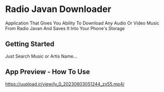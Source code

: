 # Radio Javan Downloader

Application That Gives You Ability To Download Any Audio Or Video Music From Radio Javan And Saves It Into Your Phone's Storage

## Getting Started

Just Search Music or Artis Name...

## App Preview - How To Use

https://uupload.ir/view/lv_0_20230603051244_zx55.mp4/
